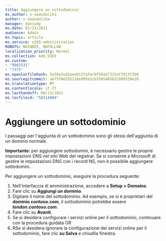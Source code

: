 ```yaml
---
title: Aggiungere un sottodominio
ms.author: v-smandalika
author: v-smandalika
manager: dansimp
ms.date: 02/23/2021
audience: Admin
ms.topic: article
ms.service: o365-administration
ROBOTS: NOINDEX, NOFOLLOW
localization_priority: Normal
ms.collection: Adm_O365
ms.custom:
- "9002531"
- "7375"
ms.openlocfilehash: 5e26e2ed2aeeb12fafec9f59a57315aff813f1b0
ms.sourcegitcommit: ab75f66355116e995b3cb5505465b31989339e28
ms.translationtype: MT
ms.contentlocale: it-IT
ms.lasthandoff: 08/13/2021
ms.locfileid: "58314884"
---
```

# <a name="add-a-subdomain"></a>Aggiungere un sottodominio

I passaggi per l'aggiunta di un sottodominio sono gli stessi dell'aggiunta di un dominio normale. 

**Importante:** per aggiungere sottodomini, è necessario gestire le proprie impostazioni DNS nel sito Web del registrar. Se si consente a Microsoft di gestire le impostazioni DNS con i record NS, non è possibile aggiungere sottodomini. 

Per aggiungere un sottodominio, eseguire la procedura seguente:

1. Nell'interfaccia di amministrazione, accedere a **Setup > Domains**.
2. Fare clic su **Aggiungi un dominio**.
3. Digitare il nome del sottodominio. Ad esempio, se si è proprietari del **dominio contoso.com**, il sottodominio potrebbe essere **_london.contoso.com_**.
4. Fare clic su **Avanti**.
5. Se si desidera configurare i servizi online per il sottodominio, continuare con la procedura guidata OR
6. RSe si desidera ignorare la configurazione dei servizi online per il sottodominio, fare clic **su Salva** e chiudila finestra.

